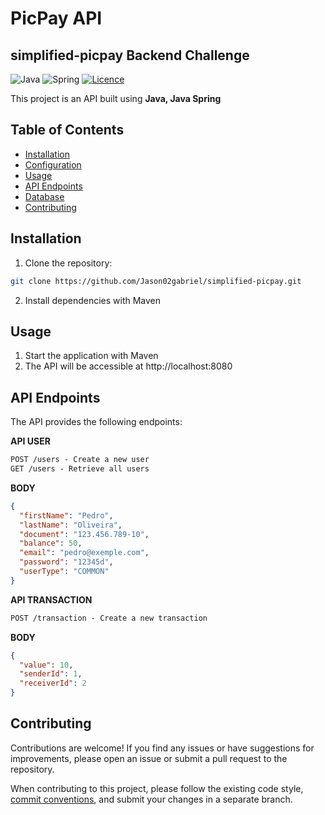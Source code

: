 # PicPay API
## simplified-picpay Backend Challenge

![Java](https://img.shields.io/badge/java-%23ED8B00.svg?style=for-the-badge&logo=openjdk&logoColor=white)
![Spring](https://img.shields.io/badge/spring-%236DB33F.svg?style=for-the-badge&logo=spring&logoColor=white)
[![Licence](https://img.shields.io/github/license/Ileriayo/markdown-badges?style=for-the-badge)](./LICENSE)

This project is an API built using **Java, Java Spring**


## Table of Contents

- [Installation](#installation)
- [Configuration](#configuration)
- [Usage](#usage)
- [API Endpoints](#api-endpoints)
- [Database](#database)
- [Contributing](#contributing)

## Installation

1. Clone the repository:

```bash
git clone https://github.com/Jason02gabriel/simplified-picpay.git
```

2. Install dependencies with Maven

## Usage

1. Start the application with Maven
2. The API will be accessible at http://localhost:8080

## API Endpoints
The API provides the following endpoints:

**API USER**
```markdown
POST /users - Create a new user
GET /users - Retrieve all users
```

**BODY**
```json
{
  "firstName": "Pedro",
  "lastName": "Oliveira",
  "document": "123.456.789-10",
  "balance": 50,
  "email": "pedro@exemple.com",
  "password": "12345d",
  "userType": "COMMON"
}
```

**API TRANSACTION**
```markdown
POST /transaction - Create a new transaction
```

**BODY**
```json
{
  "value": 10,
  "senderId": 1,
  "receiverId": 2
}
```

## Contributing

Contributions are welcome! If you find any issues or have suggestions for improvements, please open an issue or submit a pull request to the repository.

When contributing to this project, please follow the existing code style, [commit conventions](https://www.conventionalcommits.org/en/v1.0.0/), and submit your changes in a separate branch.





